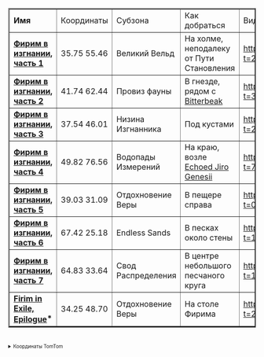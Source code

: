  
<table class="clean-markup-table-borders" border="2">
      <tbody>
        <tr>
          <td><b>Имя</b></td>
          <td>Координаты</td>
          <td>Субзона</td>
          <td>Как добраться</td>
          <td>Видео</td>
        </tr>
        <tr>
          <td><b><a href="https://ru.wowhead.com/item=189575/firim-in-exile-part-1><img src="https://wow.zamimg.com/images/wow/icons/tiny/inv_misc_clipboard01.gif" style="vertical-align: middle;">Фирим в изгнании, часть 1</a></b></td>
          <td>35.75 55.46</td>
          <td>Великий Вельд</td>
          <td>На холме, неподалеку от Пути Становления</td>
          <td><a href="https://youtu.be/ClhBrOur7TE?t=202" target="_blank">https://youtu.be/ClhBrOur7TE?t=202</a></td>
        </tr>
        <tr>
          <td><b><a href="https://ru.wowhead.com/item=189576/firim-in-exile-part-2><img src="https://wow.zamimg.com/images/wow/icons/tiny/inv_misc_clipboard01.gif" style="vertical-align: middle;">Фирим в изгнании, часть 2</a></b></td>
          <td>41.74 62.44</td>
          <td>Провиз фауны</td>
          <td>В гнезде, рядом с <a href="https://ru.wowhead.com/npc=181352/">Bitterbeak</a></td>
          <td><a href="https://youtu.be/ClhBrOur7TE?t=37" target="_blank">https://youtu.be/ClhBrOur7TE?t=37</a></td>
        </tr>
        <tr>
          <td><b><a href="https://ru.wowhead.com/item=189578/firim-in-exile-part-3><img src="https://wow.zamimg.com/images/wow/icons/tiny/inv_misc_clipboard01.gif" style="vertical-align: middle;">Фирим в изгнании, часть 3</a></b></td>
          <td>37.54 46.01</td>
          <td>Низина Изгнанника</td>
          <td>Под кустами</td>
          <td><a href="https://youtu.be/ClhBrOur7TE?t=250" target="_blank">https://youtu.be/ClhBrOur7TE?t=250</a></td>
        </tr>
        <tr>
          <td><b><a href="https://ru.wowhead.com/item=189579/firim-in-exile-part-4><img src="https://wow.zamimg.com/images/wow/icons/tiny/inv_misc_clipboard01.gif" style="vertical-align: middle;">Фирим в изгнании, часть 4</a></b></td>
          <td>49.82 76.56</td>
          <td>Водопады Измерений</td>
          <td>На краю, возле <a href="https://ru.wowhead.com/npc=184940/echoed-jiro-genesii">Echoed Jiro Genesii</a></td>
          <td><a href="https://youtu.be/ClhBrOur7TE?t=73" target="_blank">https://youtu.be/ClhBrOur7TE?t=73</a></td>
        </tr>
        <tr>
          <td><b><a href="https://ru.wowhead.com/item=189580/firim-in-exile-part-5><img src="https://wow.zamimg.com/images/wow/icons/tiny/inv_misc_clipboard01.gif" style="vertical-align: middle;">Фирим в изгнании, часть 5</a></b></td>
          <td>39.03 31.09</td>
          <td>Отдохновение Веры</td>
          <td>В пещере справа</td>
          <td><a href="https://youtu.be/ClhBrOur7TE?t=0" target="_blank">https://youtu.be/ClhBrOur7TE?t=0</a></td>
        </tr>
        <tr>
          <td><b><a href="https://ru.wowhead.com/item=189581/firim-in-exile-part-6><img src="https://wow.zamimg.com/images/wow/icons/tiny/inv_misc_clipboard01.gif" style="vertical-align: middle;">Фирим в изгнании, часть 6</a></b></td>
          <td>67.42 25.18</td>
          <td>Endless Sands</td>
          <td>В песках около стены</td>
          <td><a href="https://youtu.be/ClhBrOur7TE?t=153" target="_blank">https://youtu.be/ClhBrOur7TE?t=153</a></td>
        </tr>
        <tr>
          <td><b><a href="https://ru.wowhead.com/item=189582/firim-in-exile-part-7><img src="https://wow.zamimg.com/images/wow/icons/tiny/inv_misc_clipboard01.gif" style="vertical-align: middle;">Фирим в изгнании, часть 7</a></b></td>
          <td>64.83 33.64</td>
          <td>Свод Распределения</td>
          <td>В центре небольшого песчаного круга</td>
          <td><a href="https://youtu.be/ClhBrOur7TE?t=117" target="_blank">https://youtu.be/ClhBrOur7TE?t=117</a></td>
        </tr>
        <tr>
          <td><b><a href="https://ru.wowhead.com/item=189753/firim-in-exile-epilogue><img src="https://wow.zamimg.com/images/wow/icons/tiny/inv_misc_clipboard01.gif" style="vertical-align: middle;">Firim
                  in Exile, Epilogue</a><b>*</b></b></td>
          <td>34.25 48.70</td>
          <td>Отдохновение Веры</td>
          <td>На столе Фирима</td>
          <td><a href="https://youtu.be/ClhBrOur7TE?t=290" target="_blank">https://youtu.be/ClhBrOur7TE?t=290</a></td>
        </tr>
      </tbody>
    </table>
    <br>
	<details style="font-size:70%"><summary>Координаты TomTom</summary>
	Список координат для аддона <a href=https://www.curseforge.com/wow/addons/tomtom>TomTom</a> (весь список можно скормить через аддон <a href=https://www.curseforge.com/wow/addons/tomtom>Paste</a>).
	<pre>
		/way 35.75 55.46 Часть 1
		/way 41.74 62.44 Часть 2
		/way 37.54 46.01 Часть 3
		/way 49.82 76.56 Часть 4
		/way 39.03 31.09 Часть 5
		/way 67.42 25.18 Часть 6
		/way 64.83 33.64 Часть 7
		/way 34.25 48.70 Часть 8
		/cway
		</pre>
	</details>